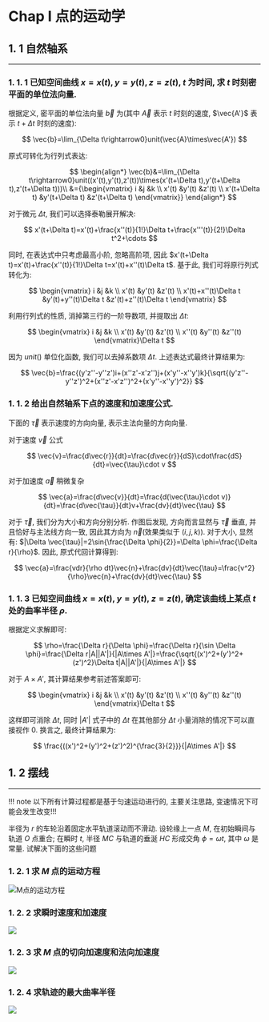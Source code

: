# Chap I 点的运动学


## 1. 1 自然轴系

---

### 1. 1. 1 已知空间曲线 $x=x(t), y=y(t), z=z(t)$, $t$ 为时间, 求 $t$ 时刻密平面的单位法向量.

根据定义, 密平面的单位法向量 $\vec{b}$ 为(其中 $\vec{A}$ 表示 $t$ 时刻的速度, $\vec{A'}$ 表示 $t+\Delta t$ 时刻的速度):

$$
\vec{b}=\lim_{\Delta t\rightarrow0}unit(\vec{A}\times\vec{A'})
$$

原式可转化为行列式表达:

$$
\begin{align*}
\vec{b}&=\lim_{\Delta t\rightarrow0}unit((x'(t),y'(t),z'(t))\times(x'(t+\Delta t),y'(t+\Delta t),z'(t+\Delta t)))\\
&={\begin{vmatrix}
i  &j  &k \\
x'(t)  &y'(t)  &z'(t) \\
x'(t+\Delta t)  &y'(t+\Delta t)  &z'(t+\Delta t)
\end{vmatrix}}
\end{align*}
$$

对于微元 $\Delta t$,  我们可以选择泰勒展开解决:

$$
x'(t+\Delta t)=x'(t)+\frac{x''(t)}{1!}\Delta t+\frac{x'''(t)}{2!}\Delta t^2+\cdots
$$

同时, 在表达式中只考虑最高小阶, 忽略高阶项, 因此 $x'(t+\Delta t)=x'(t)+\frac{x''(t)}{1!}\Delta t=x'(t)+x''(t)\Delta t$. 基于此, 我们可将原行列式转化为:

$$
\begin{vmatrix}
i  &j  &k \\
x'(t)  &y'(t)  &z'(t) \\
x'(t)+x''(t)\Delta t  &y'(t)+y''(t)\Delta t  &z'(t)+z''(t)\Delta t
\end{vmatrix}
$$

利用行列式的性质, 消掉第三行的一阶导数项, 并提取出 $\Delta t$:

$$
\begin{vmatrix}
i  &j  &k \\
x'(t)  &y'(t)  &z'(t) \\
x''(t)  &y''(t)  &z''(t)
\end{vmatrix}\Delta t
$$

因为 $unit()$ 单位化函数, 我们可以去掉系数项 $\Delta t$. 上述表达式最终计算结果为:

$$
\vec{b}=\frac{(y'z''-y''z')i+(x''z'-x'z'')j+(x'y''-x''y')k}{\sqrt{(y'z''-y''z')^2+(x''z'-x'z'')^2+(x'y''-x''y')^2}}
$$

### 1. 1. 2 给出自然轴系下点的速度和加速度公式.

下面的 $\vec{\tau}$ 表示速度的方向向量,  表示主法向量的方向向量.

对于速度 $\vec{v}$ 公式

$$
\vec{v}=\frac{d\vec{r}}{dt}=\frac{d\vec{r}}{dS}\cdot\frac{dS}{dt}=\vec{\tau}\cdot v
$$

对于加速度 $\vec{a}$ 稍微复杂

$$
\vec{a}=\frac{d\vec{v}}{dt}=\frac{d(\vec{\tau}\cdot v)}{dt}=\frac{d\vec{\tau}}{dt}v+\frac{dv}{dt}\vec{\tau}
$$

对于 $\vec{\tau}$, 我们分为大小和方向分别分析. 作图后发现, 方向而言显然与 $\vec{\tau}$ 垂直, 并且恰好与主法线方向一致, 因此其方向为 $\vec{n}$(效果类似于 $(i,j,k)$). 对于大小, 显然有: $|\Delta \vec{\tau}|=2\sin{\frac{\Delta \phi}{2}}=\Delta \phi=\frac{\Delta r}{\rho}$. 因此, 原式代回计算得到:

$$
\vec{a}=\frac{vdr}{\rho dt}\vec{n}+\frac{dv}{dt}\vec{\tau}=\frac{v^2}{\rho}\vec{n}+\frac{dv}{dt}\vec{\tau}
$$

### 1. 1. 3 已知空间曲线 $x=x(t)$, $y=y(t)$, $z=z(t)$, 确定该曲线上某点 $t$ 处的曲率半径 $\rho$.

根据定义求解即可:

$$
\rho=\frac{\Delta r}{\Delta \phi}=\frac{\Delta r}{\sin \Delta \phi}=\frac{\Delta r|A||A'|}{|A\times A'|}=\frac{\sqrt{(x')^2+(y')^2+(z')^2}\Delta t|A||A'|}{|A\times A'|}
$$

对于 $A\times A'$, 其计算结果参考前述答案即可:

$$
\begin{vmatrix}
i  &j  &k \\
x'(t)  &y'(t)  &z'(t) \\
x''(t)  &y''(t)  &z''(t)
\end{vmatrix}\Delta t
$$

这样即可消除 $\Delta t$, 同时 $|A'|$ 式子中的 $\Delta t$ 在其他部分 $\Delta t$ 小量消除的情况下可以直接视作 $0$. 换言之, 最终计算结果为:

$$
\frac{((x')^2+(y')^2+(z')^2)^{\frac{3}{2}}}{|A\times A'|}
$$

## 1. 2 摆线

---

!!! note
	以下所有计算过程都是基于匀速运动进行的, 主要关注思路, 变速情况下可能会发生改变!!!

半径为 $r$ 的车轮沿着固定水平轨道滚动而不滑动. 设轮缘上一点 $M$, 在初始瞬间与轨道 $O$ 点重合; 在瞬时 $t$, 半径 $MC$ 与轨道的垂涎 $HC$ 形成交角 $\phi=\omega t$, 其中 $\omega$ 是常量. 试解决下面的这些问题

### 1. 2. 1 求 $M$ 点的运动方程

![M点的运动方程](https://pan.xxbyq.net/f/pPkcV/%E8%AF%BE%E7%A8%8B-35.jpg)

### 1. 2. 2 求瞬时速度和加速度

![](https://pan.xxbyq.net/f/XEqux/%E8%AF%BE%E7%A8%8B78.jpg)

### 1. 2. 3 求 $M$ 点的切向加速度和法向加速度

![](https://pan.xxbyq.net/f/GnBty/-35_%E5%89%AF%E6%9C%AC.jpg)

### 1. 2. 4 求轨迹的最大曲率半径

![](https://pan.xxbyq.net/f/dOdFR/%E8%AF%BE%E7%A8%8B-35_%E5%89%AF%E6%9C%AC.jpg)